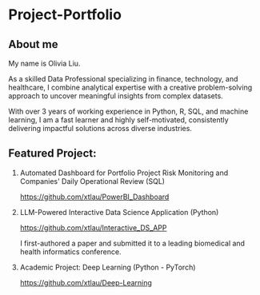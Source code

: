 # Project-Portfolio

## About me
My name is Olivia Liu. 

As a skilled Data Professional specializing in finance, technology, and healthcare, I combine analytical expertise with a creative problem-solving approach to uncover meaningful insights from complex datasets. 

With over 3 years of working experience in Python, R, SQL, and machine learning, I am a fast learner and highly self-motivated, consistently delivering impactful solutions across diverse industries.


## Featured Project:

1. Automated Dashboard for Portfolio Project Risk Monitoring and Companies' Daily Operational Review (SQL)

   https://github.com/xtlau/PowerBI_Dashboard

2. LLM-Powered Interactive Data Science Application (Python)

   https://github.com/xtlau/Interactive_DS_APP

   I first-authored a paper and submitted it to a leading biomedical and health informatics conference.
   
3. Academic Project: Deep Learning (Python - PyTorch)

   https://github.com/xtlau/Deep-Learning
